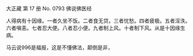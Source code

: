 ﻿大正藏 第 17 册 No. 0793 佛说佛医经

人得病有十因缘。一者久坐不饭。二者食无贷。三者忧愁。四者疲极。五者淫泆。六者嗔恚。七者忍大便。八者忍小便。九者制上风。十者制下风。从是十因缘生病。

马云说996是福报，这是不懂佛法，颠倒是非，
